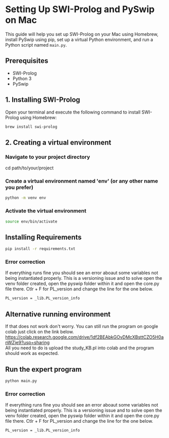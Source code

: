 # Setting Up SWI-Prolog and PySwip on Mac

This guide will help you set up SWI-Prolog on your Mac using Homebrew, install PySwip using pip, set up a virtual Python environment, and run a Python script named `main.py`.

## Prerequisites

- SWI-Prolog
- Python 3
- PySwip

## 1. Installing SWI-Prolog

Open your terminal and execute the following command to install SWI-Prolog using Homebrew:

```bash
brew install swi-prolog
```

## 2. Creating a virtual environment

### Navigate to your project directory

cd path/to/your/project

### Create a virtual environment named 'env' (or any other name you prefer)

```bash
python -m venv env
```

### Activate the virtual environment

```bash
source env/bin/activate
```

## Installing Requirements

```bash
pip install -r requirements.txt
```

### Error correction 
If everything runs fine you should see an error aboaut some variables not being instantiated properly. This is a versioning issue and to solve open the venv folder created, open the pyswip folder within it and open the core.py file there. 
Ctlr + F for PL_version
and change the line for the one below. 
```bash
PL_version = _lib.PL_version_info
```

## Alternative running environment 
If that does not work don't worry. You can still run the program on google colab just click on the link below.
https://colab.research.google.com/drive/1df2BEAbkGOvDMcXBsttCZO5H0anWZje9?usp=sharing <br/>
All you need to do is upload the study_KB.pl into colab and the program should work as expected.

## Run the expert program
```bash
python main.py
```


### Error correction 
If everything runs fine you should see an error aboaut some variables not being instantiated properly. This is a versioning issue and to solve open the venv folder created, open the pyswip folder within it and open the core.py file there. 
Ctlr + F for PL_version
and change the line for the one below. 
```bash
PL_version = _lib.PL_version_info
```


